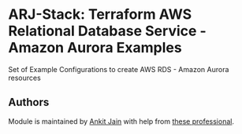 # ARJ-Stack: Terraform AWS Relational Database Service - Amazon Aurora Examples

Set of Example Configurations to create AWS RDS - Amazon Aurora resources


## Authors

Module is maintained by [Ankit Jain](https://github.com/ankit-jn) with help from [these professional](https://github.com/arjstack/terraform-aws-examples/graphs/contributors).

